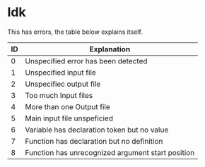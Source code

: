 # Idk
This has errors, the table below explains itself.

| ID | Explanation |
| --- | --- |
| 0 | Unspecified error has been detected |
| 1 | Unspecified input file |
| 2 | Unspecifiec output file|
| 3 | Too much Input files |
| 4 | More than one Output file |
| 5 | Main input file unspeficied |
| 6 | Variable has declaration token but no value |
| 7 | Function has declaration but no definition |
| 8 | Function has unrecognized argument start position |
